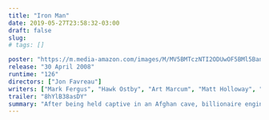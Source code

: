 ```yaml
---
title: "Iron Man"
date: 2019-05-27T23:58:32-03:00
draft: false
slug:
# tags: []

poster: "https://m.media-amazon.com/images/M/MV5BMTczNTI2ODUwOF5BMl5BanBnXkFtZTcwMTU0NTIzMw@@._V1_SY1000_CR0,0,674,1000_AL_.jpg"
release: "30 April 2008"
runtime: "126"
directors: ["Jon Favreau"]
writers: ["Mark Fergus", "Hawk Ostby", "Art Marcum", "Matt Holloway", "Stan Lee", "Don Heck", "Larry Lieber", "Jack Kirby"]
trailer: "8hYlB38asDY"
summary: "After being held captive in an Afghan cave, billionaire engineer Tony Stark creates a unique weaponized suit of armor to fight evil."
---
```

